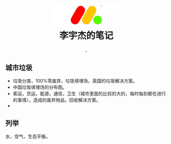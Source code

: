  <h1  align="center"> 
  <br>
  <a href="https://github.com/shuzijianzao/Spiral3D/blob/master/Picture/SHUZIJIANZAO"><img src="https://github.com/shuzijianzao/Spiral3D/blob/master/Picture/SHUZIJIANZAO.png" alt="SHUZIJIANZAO" width="200"></a>
  <br>
  李宇杰的笔记
  <br>
</h1>

<h4 align="center"><a href="http://shuzijianzao.com" target="_blank"></a>.</h4>

## 城市垃圾
- 垃圾分类，100%零废弃，垃圾填埋场，英国的垃圾解决方案。
- 中国垃圾填埋场的分布图。
- 客运，货运，能源，通信，卫生（城市里面的比较的大的，每时每刻都在进行的事情），造成的废弃物品，回收解决方案。
- 

## 

## 列举
水，空气，生态平衡。
